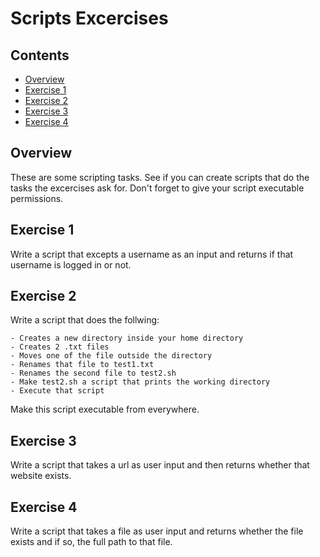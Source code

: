 # Scripts Excercises

<!--TOC_START-->
## Contents
- [Overview](#overview)
- [Exercise 1](#excercise-1)
- [Exercise 2](#excercise-2)
- [Exercise 3](#excercise-3)
- [Exercise 4](#excercise-4)

<!--TOC_END-->
## Overview
These are some scripting tasks. 
See if you can create scripts that do the tasks the excercises ask for. 
Don't forget to give your script executable permissions.

## Exercise 1
Write a script that excepts a username as an input and returns if that username is logged in or not.

## Exercise 2
Write a script that does the follwing:
    
    - Creates a new directory inside your home directory
    - Creates 2 .txt files
    - Moves one of the file outside the directory
    - Renames that file to test1.txt
    - Renames the second file to test2.sh
    - Make test2.sh a script that prints the working directory
    - Execute that script

Make this script executable from everywhere.

## Exercise 3
Write a script that takes a url as user input and then returns whether that website exists.

## Exercise 4
Write a script that takes a file as user input and returns whether the file exists and if so, the full path to that file.
